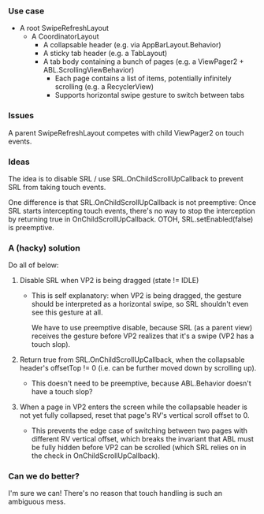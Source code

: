 ### Use case

+ A root SwipeRefreshLayout
  * A CoordinatorLayout
    - A collapsable header (e.g. via AppBarLayout.Behavior)
    - A sticky tab header (e.g. a TabLayout)
    - A tab body containing a bunch of pages (e.g. a ViewPager2 + ABL.ScrollingViewBehavior)
      * Each page contains a list of items, potentially infinitely scrolling
        (e.g. a RecyclerView)
      * Supports horizontal swipe gesture to switch between tabs

### Issues

A parent SwipeRefreshLayout competes with child ViewPager2 on touch
events.

### Ideas

The idea is to disable SRL / use SRL.OnChildScrollUpCallback to
prevent SRL from taking touch events.

One difference is that SRL.OnChildScrollUpCallback is not preemptive:
Once SRL starts intercepting touch events, there's no way to stop the
interception by returning true in OnChildScrollUpCallback. OTOH,
SRL.setEnabled(false) is preemptive.

### A (hacky) solution

Do all of below:

1. Disable SRL when VP2 is being dragged (state != IDLE)
   + This is self explanatory: when VP2 is being dragged, the gesture
     should be interpreted as a horizontal swipe, so SRL shouldn't
     even see this gesture at all.

     We have to use preemptive disable, because SRL (as a parent view)
     receives the gesture before VP2 realizes that it's a swipe (VP2
     has a touch slop).

2. Return true from SRL.OnChildScrollUpCallback, when the collapsable
   header's offsetTop != 0 (i.e. can be further moved down by scrolling up).

   + This doesn't need to be preemptive, because ABL.Behavior doesn't
     have a touch slop?

3. When a page in VP2 enters the screen while the collapsable header
   is not yet fully collapsed, reset that page's RV's vertical scroll
   offset to 0.

   + This prevents the edge case of switching between two pages with
     different RV vertical offset, which breaks the invariant
     that ABL must be fully hidden before VP2 can be scrolled (which
     SRL relies on in the check in OnChildScrollUpCallback).

### Can we do better?

I'm sure we can! There's no reason that touch handling is such an
ambiguous mess.

